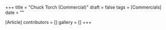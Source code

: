 +++
title = "Chuck Torch (Commercial)"
draft = false
tags = [Commercials]
date = ""

[Article]
contributors = []
gallery = []
+++